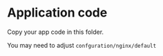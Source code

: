 # Application code

Copy your app code in this folder.

You may need to adjust ```confguration/nginx/default```
